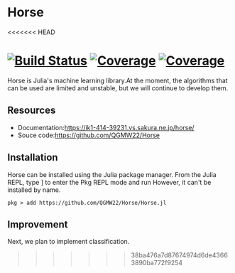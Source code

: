 # Horse
<<<<<<< HEAD

[![Build Status](https://travis-ci.com/QGMW22/Horse.jl.svg?branch=master)](https://travis-ci.com/QGMW22/Horse.jl)
[![Coverage](https://codecov.io/gh/QGMW22/Horse.jl/branch/master/graph/badge.svg)](https://codecov.io/gh/QGMW22/Horse.jl)
[![Coverage](https://coveralls.io/repos/github/QGMW22/Horse.jl/badge.svg?branch=master)](https://coveralls.io/github/QGMW22/Horse.jl?branch=master)
=======
Horse is Julia's machine learning library.At the moment, the algorithms that can be used are limited and unstable,
but we will continue to develop them.

## Resources
- Documentation:https://ik1-414-39231.vs.sakura.ne.jp/horse/
- Souce code:https://github.com/QGMW22/Horse

## Installation
Horse can be installed using the Julia package manager.
From the Julia REPL, type ] to enter the Pkg REPL mode and run However, it can't be installed by name.
```@example
pkg > add https://github.com/QGMW22/Horse/Horse.jl
```

## Improvement
Next, we plan to implement classification.
>>>>>>> 38ba476a7d87674974d6de43663890ba772f9254
